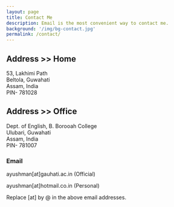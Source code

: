 ```yaml
---
layout: page
title: Contact Me
description: Email is the most convenient way to contact me.
background: '/img/bg-contact.jpg'
permalink: /contact/
---
```


## Address >> Home

53, Lakhimi Path  
Beltola, Guwahati  
Assam, India  
PIN- 781028 


## Address >> Office

Dept. of English, B. Borooah College  
Ulubari, Guwahati  
Assam, India  
PIN- 781007

### Email

ayushman[at]gauhati.ac.in (Official)

ayushman[at]hotmail.co.in (Personal)

Replace [at] by @ in the above email addresses.
